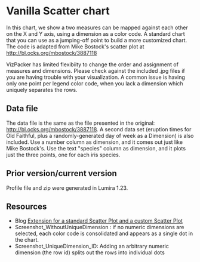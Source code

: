 Vanilla Scatter chart
=======================
In this chart, we show a two measures can be mapped against each other on the X and Y axis, using a dimension as a color code.  A standard chart that you can use as a jumping-off point to build a more customized chart.  The code is adapted from Mike Bostock's scatter plot at http://bl.ocks.org/mbostock/3887118

VizPacker has limited flexibiity to change the order and assignment of measures and dimensions.  Please check against the included .jpg files if you are having trouble with your visualization. A common issue is having only one point per legend color code, when you lack a dimension which uniquely separates the rows.


Data file
---------
The data file is the same as the file presented in the original: http://bl.ocks.org/mbostock/3887118.  A second data set (eruption times for Old Faithful, plus a randomly-generated day of week as a Dimension) is also included.
Use a number column as dimension, and it comes out just like Mike Bostock's. Use the text "species" column as dimension, and it plots just the three points, one for each iris species.

Prior version/current version
-----------------------------
Profile file and zip were generated in Lumira 1.23.

Resources
---------
* Blog [Extension for a standard Scatter Plot and a custom Scatter Plot](http://scn.sap.com/community/lumira/blog/2015/04/20/extension-for-a-standard-scatter-plot-and-a-custom-scatter)
* Screenshot_WithoutUniqueDimension : if no numeric dimensions are selected, each color code is consolidated and appears as a single dot in the chart.
* Screenshot_UniqueDimension_ID: Adding an arbitrary numeric dimension (the row id) splits out the rows into individual dots